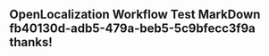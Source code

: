 <properties
ms.topic="hero-topic"
ms.test1="hero-topic"
ms.test2="test"/>

## OpenLocalization Workflow Test MarkDown fb40130d-adb5-479a-beb5-5c9bfecc3f9a thanks!
